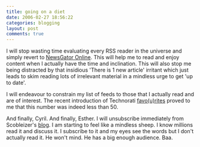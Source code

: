 ```yaml
---
title: going on a diet
date: 2006-02-27 18:56:22
categories: blogging
layout: post
comments: true
---
```

I will stop wasting time evaluating every RSS reader in the universe and
simply revert to 
[NewsGator Online](http://www.newsgator.co.uk/ngs/default.aspx). 
This will help me
to read and enjoy content when I actually have the time and inclination.
This will also stop me being distracted by that insidious 'There is 1
new article' irritant which just leads to skim reading lots of
irrelevant material in a mindless urge to get 'up to date'.

I will endeavour to constrain my list of feeds to those that I actually
read and are of interest. The recent introduction of Technorati
[favo(u)rites](http://technorati.com/faves) proved to me that this
number was indeed less than 50.

And finally, Cyril. And finally, Esther. I will unsubscribe immediately
from Scobleizer's [blog](http://scobleizer.wordpress.com/). I am
starting to feel like a mindless sheep. I know millions read it and
discuss it. I subscribe to it and my eyes see the words but I don't
actually read it. He won't mind. He has a big enough audience. Baa.
